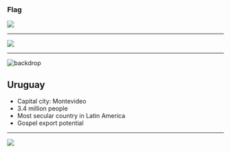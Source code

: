 ### Flag

![](https://upload.wikimedia.org/wikipedia/commons/f/fe/Flag_of_Uruguay.svg)

---

![](https://upload.wikimedia.org/wikipedia/commons/4/43/URY_orthographic.svg)

---

![backdrop](https://res.cloudinary.com/kiekies/image/upload/v1685296865/prayer/uneetvrg6y0nqj02psuz.jpg)

## Uruguay

- Capital city: Montevideo
- 3.4 million people
- Most secular country in Latin America
- Gospel export potential

---

![](https://player.vimeo.com/video/81012980)
